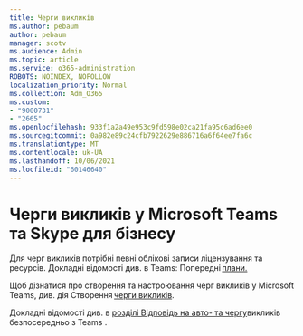 ```yaml
---
title: Черги викликів
ms.author: pebaum
author: pebaum
manager: scotv
ms.audience: Admin
ms.topic: article
ms.service: o365-administration
ROBOTS: NOINDEX, NOFOLLOW
localization_priority: Normal
ms.collection: Adm_O365
ms.custom:
- "9000731"
- "2665"
ms.openlocfilehash: 933f1a2a49e953c9fd598e02ca21fa95c6ad6ee0
ms.sourcegitcommit: 0a982e89c24cfb7922629e886716a6f64ee7fa6c
ms.translationtype: MT
ms.contentlocale: uk-UA
ms.lasthandoff: 10/06/2021
ms.locfileid: "60146640"
---
```

# <a name="call-queues-in-microsoft-teams-and-skype-for-business"></a>Черги викликів у Microsoft Teams та Skype для бізнесу 

Для черг викликів потрібні певні облікові записи ліцензування та ресурсів. Докладні відомості див. в Teams: Попередні [плани.](https://docs.microsoft.com/microsoftteams/plan-auto-attendant-call-queue#prerequisites) 

Щоб дізнатися про створення та настроювання черг викликів у Microsoft Teams, див. дія Створення [черги викликів](https://docs.microsoft.com/microsoftteams/create-a-phone-system-call-queue). 

Докладні відомості див. в [розділі Відповідь на авто- та чергу](https://docs.microsoft.com/microsoftteams/answer-auto-attendant-and-call-queue-calls)викликів безпосередньо з Teams . 